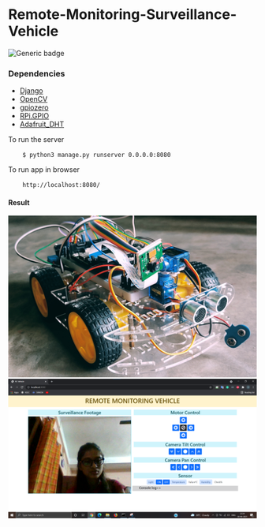 # Remote-Monitoring-Surveillance-Vehicle

![Generic badge](https://img.shields.io/badge/Python-3.6.7-Blue.svg) <br>

### Dependencies

<ul>
    <li> 
        <a href="https://www.djangoproject.com/" >Django</a>
    </li>
    <li>
        <a href="https://opencv.org/" >OpenCV</a>
    </li>
    <li>
        <a href="https://gpiozero.readthedocs.io/" >gpiozero</a>
    </li>
    <li>
        <a href="https://pypi.org/project/RPi.GPIO/" >RPi.GPIO</a>
    </li>
    <li>
        <a href="https://learn.adafruit.com/dht-humidity-sensing-on-raspberry-pi-with-gdocs-logging/python-setup/" >Adafruit_DHT</a>
    </li>
</ul>

To run the server
```
    $ python3 manage.py runserver 0.0.0.0:8080
```
To run app in browser
```
    http://localhost:8080/
```

#### Result

![Vehicle](car.jpg) <br>
![Webapp](rc_car_ui.png)

